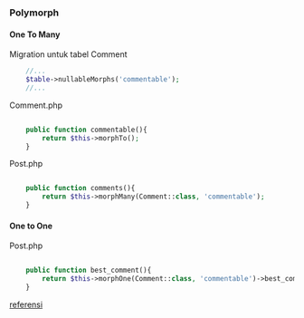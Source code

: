 ### Polymorph

#### One To Many


Migration untuk tabel Comment
```php
	//...
	$table->nullableMorphs('commentable');
	//...
```

Comment.php

```php

	public function commentable(){
		return $this->morphTo();
	}

```

Post.php

```php

	public function comments(){
		return $this->morphMany(Comment::class, 'commentable');
	}

```

#### One to One

Post.php

```php

	public function best_comment(){
		return $this->morphOne(Comment::class, 'commentable')->best_comment();
	}

```


[referensi](https://laravel.com/docs/7.x/eloquent-relationships#one-to-many-polymorphic-relations)